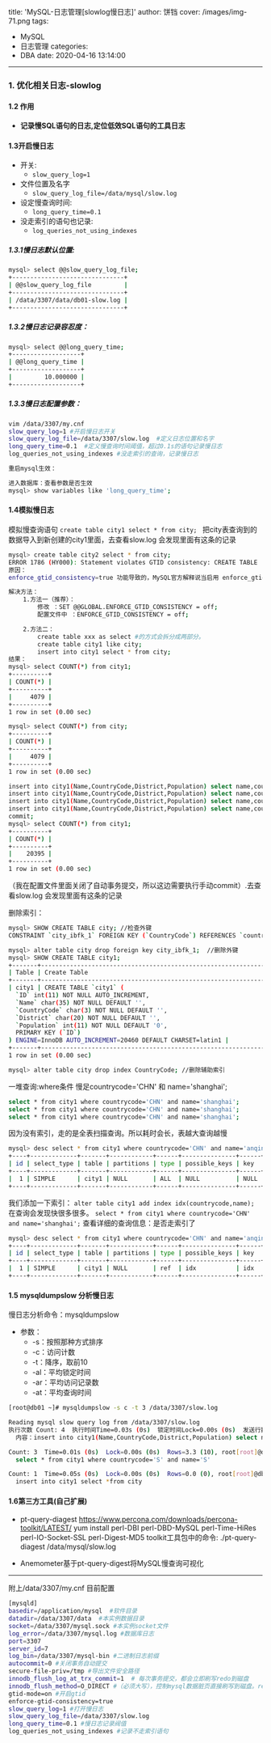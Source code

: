 title: 'MySQL-日志管理[slowlog慢日志]'
author: 饼铛
cover: /images/img-71.png
tags:
  - MySQL
  - 日志管理
categories:
  - DBA
date: 2020-04-16 13:14:00
---
### 1. 优化相关日志-slowlog
#### 1.2 作用
* **记录慢SQL语句的日志,定位低效SQL语句的工具日志**

#### 1.3开启慢日志
* 开关:
  * `slow_query_log=1 `
* 文件位置及名字 
  * `slow_query_log_file=/data/mysql/slow.log`
* 设定慢查询时间:
  * `long_query_time=0.1`
* 没走索引的语句也记录:
  * `log_queries_not_using_indexes`

##### 1.3.1慢日志默认位置:
```bash
mysql> select @@slow_query_log_file;
+-------------------------------+
| @@slow_query_log_file         |
+-------------------------------+
| /data/3307/data/db01-slow.log |
+-------------------------------+
```

##### 1.3.2慢日志记录容忍度：
```bash
mysql> select @@long_query_time;
+-------------------+
| @@long_query_time |
+-------------------+
|         10.000000 |
+-------------------+
```

##### 1.3.3慢日志配置参数：
```bash
vim /data/3307/my.cnf
slow_query_log=1 #开启慢日志开关
slow_query_log_file=/data/3307/slow.log  #定义日志位置和名字
long_query_time=0.1  #定义慢查询时间阈值，超过0.1s的语句记录慢日志
log_queries_not_using_indexes #没走索引的查询，记录慢日志

重启mysql生效：

进入数据库：查看参数是否生效
mysql> show variables like 'long_query_time';
```

#### 1.4模拟慢日志
模拟慢查询语句
`create table city1 select * from city; `
把city表查询到的数据导入到新创建的city1里面，去查看slow.log 会发现里面有这条的记录
```bash
mysql> create table city2 select * from city;
ERROR 1786 (HY000): Statement violates GTID consistency: CREATE TABLE ... SELECT.
原因：
enforce_gtid_consistency=true 功能导致的，MySQL官方解释说当启用 enforce_gtid_consistency 功能的时候，MySQL只允许能够保障事务安全，并且能够被日志记录的SQL语句被执行，像create table … select 和 create temporarytable语句，以及同时更新事务表和非事务表的SQL语句或事务都不允许执行。

解决方法：
    1.方法一（推荐）：
        修改 ：SET @@GLOBAL.ENFORCE_GTID_CONSISTENCY = off;
        配置文件中 ：ENFORCE_GTID_CONSISTENCY = off;

    2.方法二：
        create table xxx as select #的方式会拆分成两部分。
        create table city1 like city;
        insert into city1 select * from city;
结果：
mysql> select COUNT(*) from city1;
+----------+
| COUNT(*) |
+----------+
|     4079 |
+----------+
1 row in set (0.00 sec)

mysql> select COUNT(*) from city;
+----------+
| COUNT(*) |
+----------+
|     4079 |
+----------+
1 row in set (0.00 sec)

insert into city1(Name,CountryCode,District,Population) select name,countrycode,district,population from city;
insert into city1(Name,CountryCode,District,Population) select name,countrycode,district,population from city;
insert into city1(Name,CountryCode,District,Population) select name,countrycode,district,population from city;
insert into city1(Name,CountryCode,District,Population) select name,countrycode,district,population from city;
commit; 
mysql> select COUNT(*) from city1;       
+----------+
| COUNT(*) |
+----------+
|    20395 |
+----------+
1 row in set (0.00 sec)

```
（我在配置文件里面关闭了自动事务提交，所以这边需要执行手动commit）.去查看slow.log 会发现里面有这条的记录

删除索引：
```bash
mysql> SHOW CREATE TABLE city; //检查外键
CONSTRAINT `city_ibfk_1` FOREIGN KEY (`CountryCode`) REFERENCES `country` (`Code`)

mysql> alter table city drop foreign key city_ibfk_1;  //删除外键
mysql> SHOW CREATE TABLE city1;
+-------+-----------------------------------------------------------------------------------------------------------------------------------------------------------------------------------------------------------------------------------------------------------------------------------------------------------------------------+
| Table | Create Table                                                                                                                                                                                                                                                                                                                |
+-------+-----------------------------------------------------------------------------------------------------------------------------------------------------------------------------------------------------------------------------------------------------------------------------------------------------------------------------+
| city1 | CREATE TABLE `city1` (
  `ID` int(11) NOT NULL AUTO_INCREMENT,
  `Name` char(35) NOT NULL DEFAULT '',
  `CountryCode` char(3) NOT NULL DEFAULT '',
  `District` char(20) NOT NULL DEFAULT '',
  `Population` int(11) NOT NULL DEFAULT '0',
  PRIMARY KEY (`ID`)
) ENGINE=InnoDB AUTO_INCREMENT=20460 DEFAULT CHARSET=latin1 |
+-------+-----------------------------------------------------------------------------------------------------------------------------------------------------------------------------------------------------------------------------------------------------------------------------------------------------------------------------+
1 row in set (0.00 sec)

mysql> alter table city drop index CountryCode; //删除辅助索引
```

一堆查询:where条件 慢足countrycode='CHN' 和 name='shanghai';
```bash
select * from city1 where countrycode='CHN' and name='shanghai';
select * from city1 where countrycode='CHN' and name='shanghai';
select * from city1 where countrycode='CHN' and name='shanghai';
```
因为没有索引，走的是全表扫描查询。所以耗时会长，表越大查询越慢
```bash
mysql> desc select * from city1 where countrycode='CHN' and name='anqing';
+----+-------------+-------+------------+------+---------------+------+---------+------+-------+----------+-------------+
| id | select_type | table | partitions | type | possible_keys | key  | key_len | ref  | rows  | filtered | Extra       |
+----+-------------+-------+------------+------+---------------+------+---------+------+-------+----------+-------------+
|  1 | SIMPLE      | city1 | NULL       | ALL  | NULL          | NULL | NULL    | NULL | 20406 |     1.00 | Using where |
+----+-------------+-------+------------+------+---------------+------+---------+------+-------+----------+-------------+
```
我们添加一下索引：
`alter table city1 add index idx(countrycode,name);`
在查询会发现快很多很多。
`select * from city1 where countrycode='CHN' and name='shanghai';`
查看详细的查询信息：是否走索引了
```bash
mysql> desc select * from city1 where countrycode='CHN' and name='anqing';
+----+-------------+-------+------------+------+---------------+------+---------+-------------+------+----------+-------+
| id | select_type | table | partitions | type | possible_keys | key  | key_len | ref         | rows | filtered | Extra |
+----+-------------+-------+------------+------+---------------+------+---------+-------------+------+----------+-------+
|  1 | SIMPLE      | city1 | NULL       | ref  | idx           | idx  | 38      | const,const |    5 |   100.00 | NULL  |
+----+-------------+-------+------------+------+---------------+------+---------+-------------+------+----------+-------+
```

#### 1.5 mysqldumpslow 分析慢日志
慢日志分析命令：mysqldumpslow
- 参数：
  -  \-s：按照那种方式排序
  -  \-c：访问计数
  -  \-t：降序，取前10
  -  \-al：平均锁定时间
  -  \-ar：平均访问记录数
  -  \-at：平均查询时间
    
```bash
[root@db01 ~]# mysqldumpslow -s c -t 3 /data/3307/slow.log 

Reading mysql slow query log from /data/3307/slow.log
执行次数 Count: 4  执行时间Time=0.03s (0s)  锁定时间Lock=0.00s (0s)  发送行数Rows=0.0 (0), 执行地址root[root]@db01
  内容：insert into city1(Name,CountryCode,District,Population) select name,countrycode,district,population from city

Count: 3  Time=0.01s (0s)  Lock=0.00s (0s)  Rows=3.3 (10), root[root]@db01
  select * from city1 where countrycode='S' and name='S'

Count: 1  Time=0.05s (0s)  Lock=0.00s (0s)  Rows=0.0 (0), root[root]@db01
  insert into city1 select *from city
```

#### 1.6第三方工具(自己扩展)
* pt-query-diagest 
https://www.percona.com/downloads/percona-toolkit/LATEST/
yum install perl-DBI perl-DBD-MySQL perl-Time-HiRes perl-IO-Socket-SSL perl-Digest-MD5
toolkit工具包中的命令:
./pt-query-diagest  /data/mysql/slow.log

* Anemometer基于pt-query-digest将MySQL慢查询可视化
---
附上/data/3307/my.cnf 目前配置
```bash
[mysqld]
basedir=/application/mysql  #软件目录
datadir=/data/3307/data  #本实例数据目录
socket=/data/3307/mysql.sock #本实例socket文件
log_error=/data/3307/mysql.log #数据库日志
port=3307
server_id=7
log_bin=/data/3307/mysql-bin #二进制日志前缀
autocommit=0 #关闭事务自动提交
secure-file-priv=/tmp #导出文件安全路径
innodb_flush_log_at_trx_commit=1  # 每次事务提交，都会立即刷写redo到磁盘
innodb_flush_method=O_DIRECT #（必须大写），控制mysql数据脏页直接刷写到磁盘。redo依然会走操作系统缓存
gtid-mode=on #开启gtid
enforce-gtid-consistency=true
slow_query_log=1 #打开慢日志
slow_query_log_file=/data/3307/slow.log
long_query_time=0.1 #慢日志记录阀值
log_queries_not_using_indexes #记录不走索引语句
```
